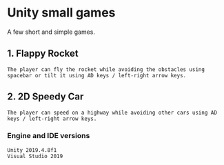 # Unity small games
A few short and simple games.
## 1. Flappy Rocket
```
The player can fly the rocket while avoiding the obstacles using spacebar or tilt it using AD keys / left-right arrow keys.
```
## 2. 2D Speedy Car
```
The player can speed on a highway while avoiding other cars using AD keys / left-right arrow keys.
```
### Engine and IDE versions
```
Unity 2019.4.8f1 
Visual Studio 2019
```
